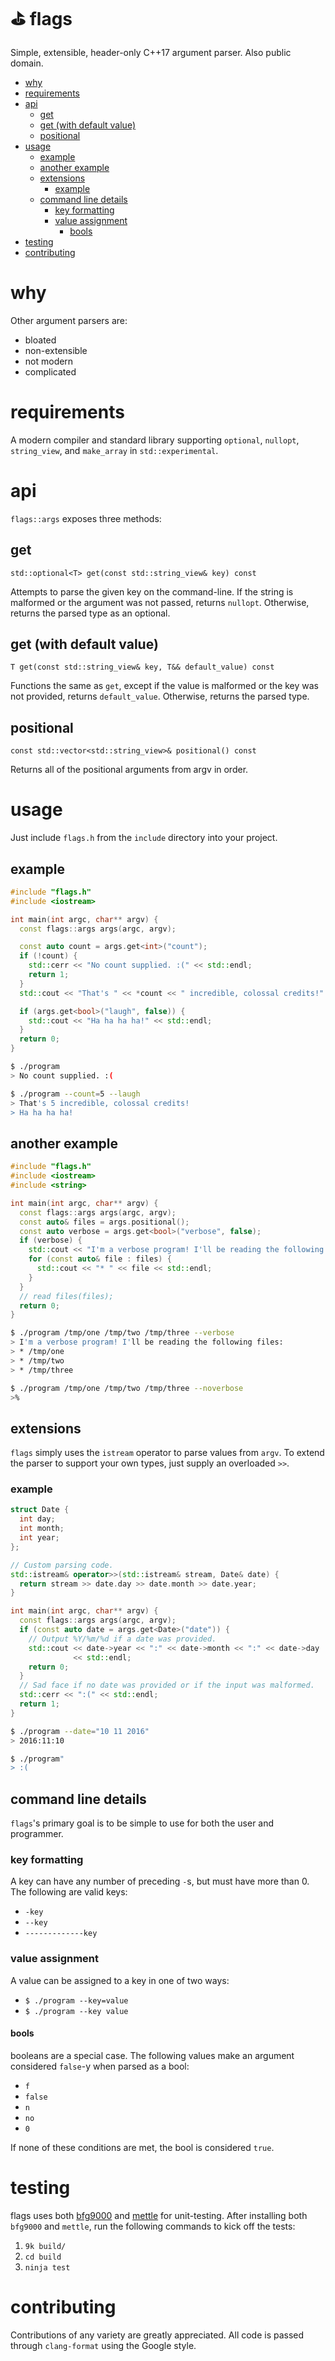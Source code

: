 # ⛳ flags
Simple, extensible, header-only C++17 argument parser. Also public domain.


<!-- vim-markdown-toc GFM -->
* [why](#why)
* [requirements](#requirements)
* [api](#api)
  * [get](#get)
  * [get (with default value)](#get-(with-default-value))
  * [positional](#positional)
* [usage](#usage)
  * [example](#example)
  * [another example](#another-example)
  * [extensions](#extensions)
    * [example](#example-1)
  * [command line details](#command-line-details)
    * [key formatting](#key-formatting)
    * [value assignment](#value-assignment)
      * [bools](#bools)
* [testing](#testing)
* [contributing](#contributing)

<!-- vim-markdown-toc -->

# why
Other argument parsers are:
- bloated
- non-extensible
- not modern
- complicated

# requirements
A modern compiler and standard library supporting `optional`, `nullopt`, `string_view`, and `make_array` in `std::experimental`.

# api
`flags::args` exposes three methods:

## get
`std::optional<T> get(const std::string_view& key) const`

Attempts to parse the given key on the command-line. If the string is malformed or the argument was not passed, returns `nullopt`. Otherwise, returns the parsed type as an optional.

## get (with default value)
`T get(const std::string_view& key, T&& default_value) const`

Functions the same as `get`, except if the value is malformed or the key was not provided, returns `default_value`. Otherwise, returns the parsed type.

## positional
`const std::vector<std::string_view>& positional() const`

Returns all of the positional arguments from argv in order.

# usage
Just include `flags.h` from the `include` directory into your project.

## example
```c++
#include "flags.h"
#include <iostream>

int main(int argc, char** argv) {
  const flags::args args(argc, argv);

  const auto count = args.get<int>("count");
  if (!count) {
    std::cerr << "No count supplied. :(" << std::endl;
    return 1;
  }
  std::cout << "That's " << *count << " incredible, colossal credits!" << std::endl;

  if (args.get<bool>("laugh", false)) {
    std::cout << "Ha ha ha ha!" << std::endl;
  }
  return 0;
}
```
```bash
$ ./program
> No count supplied. :(
```
```bash
$ ./program --count=5 --laugh
> That's 5 incredible, colossal credits!
> Ha ha ha ha!
```

## another example
```c++
#include "flags.h"
#include <iostream>
#include <string>

int main(int argc, char** argv) {
  const flags::args args(argc, argv);
  const auto& files = args.positional();
  const auto verbose = args.get<bool>("verbose", false);
  if (verbose) {
    std::cout << "I'm a verbose program! I'll be reading the following files: " << std::endl;
    for (const auto& file : files) {
      std::cout << "* " << file << std::endl;
    }
  }
  // read files(files);
  return 0;
}
```
```bash
$ ./program /tmp/one /tmp/two /tmp/three --verbose
> I'm a verbose program! I'll be reading the following files: 
> * /tmp/one
> * /tmp/two
> * /tmp/three
```
```bash
$ ./program /tmp/one /tmp/two /tmp/three --noverbose
>%
```

## extensions
`flags` simply uses the `istream` operator to parse values from `argv`. To extend the parser to support your own types, just supply an overloaded `>>`.

### example
```c++
struct Date {
  int day;
  int month;
  int year;
};

// Custom parsing code.
std::istream& operator>>(std::istream& stream, Date& date) {
  return stream >> date.day >> date.month >> date.year;
}

int main(int argc, char** argv) {
  const flags::args args(argc, argv);
  if (const auto date = args.get<Date>("date")) {
    // Output %Y/%m/%d if a date was provided.
    std::cout << date->year << ":" << date->month << ":" << date->day
              << std::endl;
    return 0;
  }
  // Sad face if no date was provided or if the input was malformed.
  std::cerr << ":(" << std::endl;
  return 1;
}
```

```bash
$ ./program --date="10 11 2016"
> 2016:11:10
```

```bash
$ ./program"
> :(
```

## command line details
`flags`'s primary goal is to be simple to use for both the user and programmer.

### key formatting
A key can have any number of preceding `-`s, but must have more than 0.
The following are valid keys:
- `-key`
- `--key`
- `-------------key`

### value assignment
A value can be assigned to a key in one of two ways:
- `$ ./program --key=value`
- `$ ./program --key value`

#### bools
booleans are a special case. The following values make an argument considered `false`-y when parsed as a bool:
- `f`
- `false`
- `n`
- `no`
- `0`

If none of these conditions are met, the bool is considered `true`.

# testing
flags uses both [bfg9000](https://github.com/jimporter/bfg9000) and [mettle](https://github.com/jimporter/mettle) for unit-testing. After installing both `bfg9000` and `mettle`, run the following commands to kick off the tests:

1. `9k build/`
2. `cd build`
3. `ninja test`

# contributing
Contributions of any variety are greatly appreciated. All code is passed through `clang-format` using the Google style.
